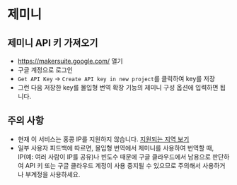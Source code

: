 # 제미니

## 제미니 API 키 가져오기

- https://makersuite.google.com/ 열기
- 구글 계정으로 로그인
- `Get API Key` -> `Create API key in new project`를 클릭하여 key를 저장
- 그런 다음 저장한 key를 몰입형 번역 확장 기능의 제미니 구성 옵션에 입력하면 됩니다.

## 주의 사항

- 현재 이 서비스는 홍콩 IP를 지원하지 않습니다. [지원되는 지역 보기](https://ai.google.dev/available_regions)
- 일부 사용자 피드백에 따르면, 몰입형 번역에서 제미니를 사용하여 번역할 때, IP(예: 여러 사람이 IP를 공유)나 빈도수 때문에 구글 클라우드에서 남용으로 판단하여 API 키 또는 구글 클라우드 계정이 사용 중지될 수 있으므로 주의해서 사용하거나 부계정을 사용하세요.
